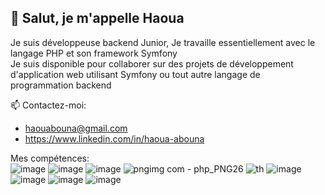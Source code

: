 ## 👋 Salut, je m'appelle Haoua


<!--
**gafouni/gafouni** is a ✨ _special_ ✨ repository because its `README.md` (this file) appears on your GitHub profile.

Here are some ideas to get you started:

- 🔭 I’m currently working on ...
- 🌱 I’m currently learning ...
- 👯 I’m looking to collaborate on ...
- 🤔 I’m looking for help with ...
- 💬 Ask me about ...
- 📫 How to reach me: ...
- 😄 Pronouns: ...
- ⚡ Fun fact: ...
-->

Je suis développeuse backend Junior, Je travaille essentiellement avec le langage PHP et son framework Symfony  
Je suis disponible pour collaborer sur des projets de développement d'application web utilisant Symfony ou tout autre langage de programmation backend

📫 Contactez-moi:  

- haouabouna@gmail.com
- https://www.linkedin.com/in/haoua-abouna
 


Mes compétences:  
![image](https://github.com/gafouni/gafouni/assets/99189224/bb2da6e6-f72c-4b3a-bc86-92861f1aca93) ![image](https://github.com/gafouni/gafouni/assets/99189224/ff7632d5-517d-40b6-be9b-cb6de7130750) ![image](https://github.com/gafouni/gafouni/assets/99189224/6f4de70a-44a5-4758-9730-4a9920e8d465) ![pngimg com - php_PNG26](https://github.com/gafouni/gafouni/assets/99189224/6a00dbb3-7f9d-4ab5-8565-1fd7b7797039) ![th](https://github.com/gafouni/gafouni/assets/99189224/1b9a9268-bf26-410c-8e98-3183efc9125c) ![image](https://github.com/gafouni/gafouni/assets/99189224/26a7c1cd-cf08-4c47-8a37-e36147732a14) ![image](https://github.com/gafouni/gafouni/assets/99189224/1445f923-73ff-41b7-90fb-05e5137ec461) ![image](https://github.com/gafouni/gafouni/assets/99189224/d6b75b09-f10a-4223-aae4-c5cb3c04cffe) ![image](https://github.com/gafouni/gafouni/assets/99189224/789a7700-a590-4b0f-b99a-fb9ad4c71855)




















